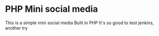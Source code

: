 # PHP Mini social media

This is a simple mini social media Built in PHP
It's so good to test jenkins, another try 
